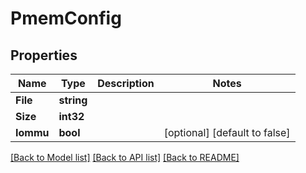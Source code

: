 # PmemConfig

## Properties

Name | Type | Description | Notes
------------ | ------------- | ------------- | -------------
**File** | **string** |  | 
**Size** | **int32** |  | 
**Iommu** | **bool** |  | [optional] [default to false]

[[Back to Model list]](../README.md#documentation-for-models) [[Back to API list]](../README.md#documentation-for-api-endpoints) [[Back to README]](../README.md)


